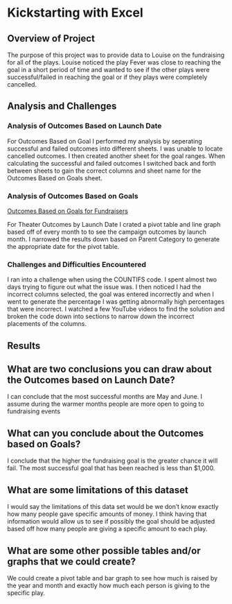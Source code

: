 # Kickstarting with Excel

## Overview of Project

The purpose of this project was to provide data to Louise on the fundraising for all of the plays. Louise noticed the play Fever was close to reaching the goal in a short period of time and wanted to see if the other plays were successful/failed in reaching the goal or if they plays were completely cancelled.

## Analysis and Challenges

### Analysis of Outcomes Based on Launch Date

For Outcomes Based on Goal I performed my analysis by seperating successful and failed outcomes into different sheets. I was unable to locate cancelled outcomes. I then created another sheet for the goal ranges. When calculating the successful and failed outcomes I switched back and forth between sheets to gain the correct columns and sheet name for the Outcomes Based on Goals sheet.

### Analysis of Outcomes Based on Goals

[Outcomes Based on Goals for Fundraisers](https://github.com/analystwil/kickstarter-analysis/blob/master/Outcomes_vs_Goals.png?raw=true)

For Theater Outcomes by Launch Date I crated a pivot table and line graph based off of every month to to see the campaign outcomes by launch month. I narrowed the results down based on Parent Category to generate the appropriate date for the pivot table.

### Challenges and Difficulties Encountered
I ran into a challenge when using the COUNTIFS code. I spent almost two days trying to figure out what the issue was. I then noticed I had the incorrect columns selected, the goal was entered incorrectly and when I went to generate the percentage I was getting abnormally high percentages that were incorrect. I watched a few YouTube videos to find the solution and broken the code down into sections to narrow down the incorrect placements of the columns.

## Results

## What are two conclusions you can draw about the Outcomes based on Launch Date?

I can conclude that the most successful months are May and June. I assume during the warmer months people are more open to going to fundraising events

## What can you conclude about the Outcomes based on Goals?

I conclude that the higher the fundraising goal is the greater chance it will fail. The most successful goal that has been reached is less than $1,000.

## What are some limitations of this dataset

I would say the limitations of this data set would be we don’t know exactly how many people gave specific amounts of money. I think having that information would allow us to see if possibly the goal should be adjusted based off how many people are giving a specific amount to each play.

## What are some other possible tables and/or graphs that we could create?

We could create a pivot table and bar graph to see how much is raised by the year and month and exactly how much each person is giving to the specific play.

